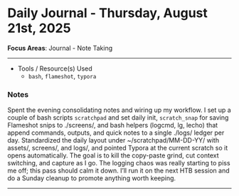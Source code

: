 # Daily Journal - Thursday, August 21st, 2025

**Focus Areas**: Journal - Note Taking

---

- Tools / Resource(s) Used
  - `bash`, `flameshot`, `typora`


### Notes

Spent the evening consolidating notes and wiring up my workflow. I set up a couple of bash scripts `scratchpad` and set daily init, `scratch_snap` for saving Flameshot snips to ./screens/, and bash helpers (logcmd, lg, lecho) that append commands, outputs, and quick notes to a single ./logs/ ledger per day. Standardized the daily layout under ~/scratchpad/MM-DD-YY/ with assets/, screens/, and logs/, and pointed Typora at the current scratch so it opens automatically. The goal is to kill the copy-paste grind, cut context switching, and capture as I go. The logging chaos was really starting to piss me off; this pass should calm it down. I’ll run it on the next HTB session and do a Sunday cleanup to promote anything worth keeping.

---



